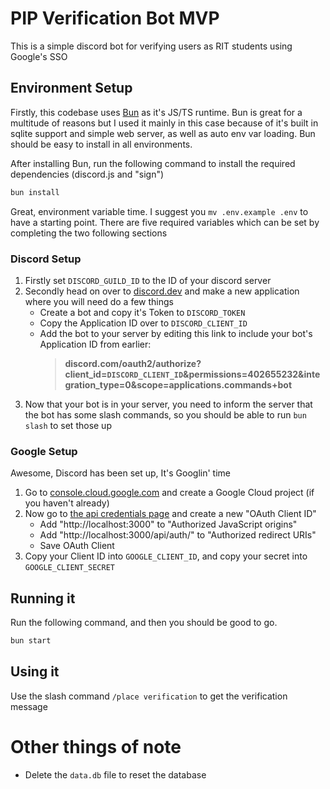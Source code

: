 # PIP Verification Bot MVP
This is a simple discord bot for verifying users as RIT students using Google's SSO

## Environment Setup
Firstly, this codebase uses [Bun](https://bun.com) as it's JS/TS runtime. Bun is great for a multitude of reasons but I used it mainly in this case because of it's built in sqlite support and simple web server, as well as auto env var loading. Bun should be easy to install in all environments.

After installing Bun, run the following command to install the required dependencies (discord.js and "sign")
```bash
bun install
```

Great, environment variable time. I suggest you `mv .env.example .env` to have a starting point. There are five required variables which can be set by completing the two following sections
### Discord Setup
1. Firstly set `DISCORD_GUILD_ID` to the ID of your discord server
2. Secondly head on over to [discord.dev](https://discord.dev) and make a new application where you will need do a few things
	- Create a bot and copy it's Token to `DISCORD_TOKEN`
	- Copy the Application ID over to `DISCORD_CLIENT_ID`
	- Add the bot to your server by editing this link to include your bot's Application ID from earlier:
		> **discord.com/oauth2/authorize?client_id=`DISCORD_CLIENT_ID`&permissions=402655232&integration_type=0&scope=applications.commands+bot**
3. Now that your bot is in your server, you need to inform the server that the bot has some slash commands, so you should be able to run `bun slash` to set those up

### Google Setup
Awesome, Discord has been set up, It's Googlin' time
1. Go to [console.cloud.google.com](https://console.cloud.google.com/projectcreate) and create a Google Cloud project (if you haven't already)
2. Now go to [the api credentials page](https://console.cloud.google.com/apis/credentials) and create a new "OAuth Client ID"
	- Add "http://localhost:3000" to "Authorized JavaScript origins"
	- Add "http://localhost:3000/api/auth/" to "Authorized redirect URIs"
	- Save OAuth Client
3. Copy your Client ID into `GOOGLE_CLIENT_ID`, and copy your secret into `GOOGLE_CLIENT_SECRET`

## Running it
Run the following command, and then you should be good to go.
```bash
bun start
```

## Using it
Use the slash command `/place verification` to get the verification message

# Other things of note
- Delete the `data.db` file to reset the database
